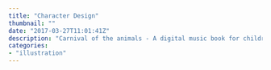 ```yaml
---
title: "Character Design"
thumbnail: ""
date: "2017-03-27T11:01:41Z"
description: "Carnival of the animals - A digital music book for children."
categories: 
- "illustration"
---
```


